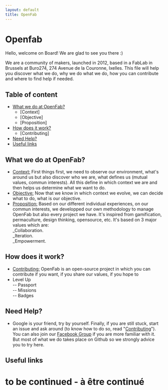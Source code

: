 ```yaml
---
layout: default
title: OpenFab
---
```


# Openfab

Hello, welcome on Board! We are glad to see you there :)

We are a community of makers, launched in 2012, based in a FabLab in Brussels at Buro274, 274 Avenue de la Couronne, Ixelles. This file will help you discover what we do, why we do what we do, how you can contribute and where to find help if needed.

## Table of content
- [What we do at OpenFab?](#what-we-do-at-openfab)
    - [Context]
    - [Objective]
    - [Proposition]
- [How does it work?](#how-does-it-work)
    - [Contributing]
- [Need Help?](#need-help)
- [Useful links](#useful-links)

## What we do at OpenFab?
- [Context:](https://github.com/openfab-lab/openfab/wiki/Context) First things first, we need to observe our environment, what's around us but also discover who we are, what defines us (mutual values, commun interests). All this define in which context we are and then helps us determine what we want to do.
- [Objective:](https://github.com/openfab-lab/openfab/wiki/Objective) Now that we know in which context we evolve, we can decide what to do, what is our objective.
- [Proposition:]() Based on our different individual experiences, on our commun interests, we developped our own methodology to manage OpenFab but also every project we have. It's inspired from gamification, permaculture, design thinking, opensource, etc. It's based on 3 major values which are:  
_Collaboration.  
_Iteration.  
_Empowerment.  

## How does it work?
- [Contributing:](https://github.com/openfab-lab/openfab/blob/master/CONTRIBUTING.md) OpenFab is an open-source project in which you can contribute if you want, if you share our values, if you hope to 
- Level Up  
-- Passport   
-- Missions   
-- Badges  

## Need Help? 
- Google is your friend, try by yourself. Finally, if you are still stuck, start an issue and ask around (to know how to do so, read "[Contributing](https://github.com/openfab-lab/openfab/blob/master/CONTRIBUTING.md)"). You can also join our [Facebook Group](https://www.facebook.com/groups/openfablab.brussels/) if you are more familiar with it. But most of what we do takes place on Github so we strongly advice you to try here.

## Useful links  


# to be continued - à être continué 
